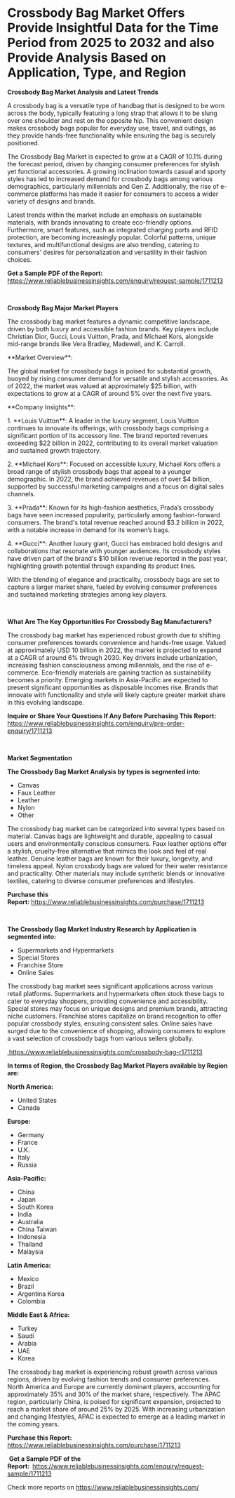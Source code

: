 <p><h1>Crossbody Bag Market Offers Provide Insightful Data for the Time Period from 2025 to 2032 and also Provide Analysis Based on Application, Type, and Region</h1></p><p><strong>Crossbody Bag Market Analysis and Latest Trends</strong></p>
<p><p>A crossbody bag is a versatile type of handbag that is designed to be worn across the body, typically featuring a long strap that allows it to be slung over one shoulder and rest on the opposite hip. This convenient design makes crossbody bags popular for everyday use, travel, and outings, as they provide hands-free functionality while ensuring the bag is securely positioned.</p><p>The Crossbody Bag Market is expected to grow at a CAGR of 10.1% during the forecast period, driven by changing consumer preferences for stylish yet functional accessories. A growing inclination towards casual and sporty styles has led to increased demand for crossbody bags among various demographics, particularly millennials and Gen Z. Additionally, the rise of e-commerce platforms has made it easier for consumers to access a wider variety of designs and brands.</p><p>Latest trends within the market include an emphasis on sustainable materials, with brands innovating to create eco-friendly options. Furthermore, smart features, such as integrated charging ports and RFID protection, are becoming increasingly popular. Colorful patterns, unique textures, and multifunctional designs are also trending, catering to consumers' desires for personalization and versatility in their fashion choices.</p></p>
<p><strong>Get a Sample PDF of the Report:&nbsp;</strong> <a href="https://www.reliablebusinessinsights.com/enquiry/request-sample/1711213?utm_campaign=2274&utm_medium=2&utm_source=Github&utm_content=ia&utm_term=27032025&utm_id=crossbody-bag">https://www.reliablebusinessinsights.com/enquiry/request-sample/1711213</a></p>
<p>&nbsp;</p>
<p><strong>Crossbody Bag Major Market Players</strong></p>
<p><p>The crossbody bag market features a dynamic competitive landscape, driven by both luxury and accessible fashion brands. Key players include Christian Dior, Gucci, Louis Vuitton, Prada, and Michael Kors, alongside mid-range brands like Vera Bradley, Madewell, and K. Carroll.</p><p>**Market Overview**: </p><p>The global market for crossbody bags is poised for substantial growth, buoyed by rising consumer demand for versatile and stylish accessories. As of 2022, the market was valued at approximately $25 billion, with expectations to grow at a CAGR of around 5% over the next five years.</p><p>**Company Insights**: </p><p>1. **Louis Vuitton**: A leader in the luxury segment, Louis Vuitton continues to innovate its offerings, with crossbody bags comprising a significant portion of its accessory line. The brand reported revenues exceeding $22 billion in 2022, contributing to its overall market valuation and sustained growth trajectory.</p><p>2. **Michael Kors**: Focused on accessible luxury, Michael Kors offers a broad range of stylish crossbody bags that appeal to a younger demographic. In 2022, the brand achieved revenues of over $4 billion, supported by successful marketing campaigns and a focus on digital sales channels.</p><p>3. **Prada**: Known for its high-fashion aesthetics, Prada’s crossbody bags have seen increased popularity, particularly among fashion-forward consumers. The brand's total revenue reached around $3.2 billion in 2022, with a notable increase in demand for its women’s bags.</p><p>4. **Gucci**: Another luxury giant, Gucci has embraced bold designs and collaborations that resonate with younger audiences. Its crossbody styles have driven part of the brand's $10 billion revenue reported in the past year, highlighting growth potential through expanding its product lines.</p><p>With the blending of elegance and practicality, crossbody bags are set to capture a larger market share, fueled by evolving consumer preferences and sustained marketing strategies among key players.</p></p>
<p>&nbsp;</p>
<p><strong>What Are The Key Opportunities For Crossbody Bag Manufacturers?</strong></p>
<p><p>The crossbody bag market has experienced robust growth due to shifting consumer preferences towards convenience and hands-free usage. Valued at approximately USD 10 billion in 2022, the market is projected to expand at a CAGR of around 6% through 2030. Key drivers include urbanization, increasing fashion consciousness among millennials, and the rise of e-commerce. Eco-friendly materials are gaining traction as sustainability becomes a priority. Emerging markets in Asia-Pacific are expected to present significant opportunities as disposable incomes rise. Brands that innovate with functionality and style will likely capture greater market share in this evolving landscape.</p></p>
<p><strong>Inquire or Share Your Questions If Any Before Purchasing This Report:</strong> <a href="https://www.reliablebusinessinsights.com/enquiry/pre-order-enquiry/1711213?utm_campaign=2274&utm_medium=2&utm_source=Github&utm_content=ia&utm_term=27032025&utm_id=crossbody-bag">https://www.reliablebusinessinsights.com/enquiry/pre-order-enquiry/1711213</a></p>
<p>&nbsp;</p>
<p><strong>Market Segmentation</strong></p>
<p><strong>The Crossbody Bag Market Analysis by types is segmented into:</strong></p>
<p><ul><li>Canvas</li><li>Faux Leather</li><li>Leather</li><li>Nylon</li><li>Other</li></ul></p>
<p><p>The crossbody bag market can be categorized into several types based on material. Canvas bags are lightweight and durable, appealing to casual users and environmentally conscious consumers. Faux leather options offer a stylish, cruelty-free alternative that mimics the look and feel of real leather. Genuine leather bags are known for their luxury, longevity, and timeless appeal. Nylon crossbody bags are valued for their water resistance and practicality. Other materials may include synthetic blends or innovative textiles, catering to diverse consumer preferences and lifestyles.</p></p>
<p><strong>Purchase this Report:&nbsp;</strong><a href="https://www.reliablebusinessinsights.com/purchase/1711213?utm_campaign=2274&utm_medium=2&utm_source=Github&utm_content=ia&utm_term=27032025&utm_id=crossbody-bag">https://www.reliablebusinessinsights.com/purchase/1711213</a></p>
<p>&nbsp;</p>
<p><strong>The Crossbody Bag Market Industry Research by Application is segmented into:</strong></p>
<p><ul><li>Supermarkets and Hypermarkets</li><li>Special Stores</li><li>Franchise Store</li><li>Online Sales</li></ul></p>
<p><p>The crossbody bag market sees significant applications across various retail platforms. Supermarkets and hypermarkets often stock these bags to cater to everyday shoppers, providing convenience and accessibility. Special stores may focus on unique designs and premium brands, attracting niche customers. Franchise stores capitalize on brand recognition to offer popular crossbody styles, ensuring consistent sales. Online sales have surged due to the convenience of shopping, allowing consumers to explore a vast selection of crossbody bags from various sellers globally.</p></p>
<p><a href="https://www.reliablebusinessinsights.com/crossbody-bag-r1711213?utm_campaign=2274&utm_medium=2&utm_source=Github&utm_content=ia&utm_term=27032025&utm_id=crossbody-bag">&nbsp;https://www.reliablebusinessinsights.com/crossbody-bag-r1711213</a></p>
<p><strong>In terms of Region, the Crossbody Bag Market Players available by Region are:</strong></p>
<p>
    <p> <strong> North America: </strong>
        <ul>
            <li>United States</li>
            <li>Canada</li>
        </ul>
        </p> 
    <p> <strong> Europe: </strong>
        <ul>
            <li>Germany</li>
            <li>France</li>
            <li>U.K.</li>
            <li>Italy</li>
            <li>Russia</li>
        </ul>
        </p> 
    <p> <strong> Asia-Pacific: </strong>
        <ul>
            <li>China</li>
            <li>Japan</li>
            <li>South Korea</li>
            <li>India</li>
            <li>Australia</li>
            <li>China Taiwan</li>
            <li>Indonesia</li>
            <li>Thailand</li>
            <li>Malaysia</li>
        </ul>
        </p> 
    <p> <strong> Latin America: </strong>
        <ul>
            <li>Mexico</li>
            <li>Brazil</li>
            <li>Argentina Korea</li>
            <li>Colombia</li>
        </ul>
        </p> 
    <p> <strong> Middle East & Africa: </strong>
        <ul>
            <li>Turkey</li>
            <li>Saudi</li>
            <li>Arabia</li>
            <li>UAE</li>
            <li>Korea</li>
        </ul>
    </p>
    </p>
<p><p>The crossbody bag market is experiencing robust growth across various regions, driven by evolving fashion trends and consumer preferences. North America and Europe are currently dominant players, accounting for approximately 35% and 30% of the market share, respectively. The APAC region, particularly China, is poised for significant expansion, projected to reach a market share of around 25% by 2025. With increasing urbanization and changing lifestyles, APAC is expected to emerge as a leading market in the coming years.</p></p>
<p><strong>Purchase this Report: </strong><a href="https://www.reliablebusinessinsights.com/purchase/1711213?utm_campaign=2274&utm_medium=2&utm_source=Github&utm_content=ia&utm_term=27032025&utm_id=crossbody-bag">https://www.reliablebusinessinsights.com/purchase/1711213</a></p>
<p>&nbsp;<strong>Get a Sample PDF of the Report:&nbsp;&nbsp;</strong><a href="https://www.reliablebusinessinsights.com/enquiry/request-sample/1711213?utm_campaign=2274&utm_medium=2&utm_source=Github&utm_content=ia&utm_term=27032025&utm_id=crossbody-bag">https://www.reliablebusinessinsights.com/enquiry/request-sample/1711213</a></p>
<p><strong></strong></p>
<p>Check more reports on <a href="https://www.reliablebusinessinsights.com/?utm_campaign=2274&utm_medium=2&utm_source=Github&utm_content=ia&utm_term=27032025&utm_id=crossbody-bag">https://www.reliablebusinessinsights.com/</a></p>